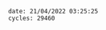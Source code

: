 

                date: 21/04/2022 03:25:25
                cycles: 29460

                         